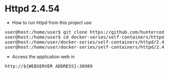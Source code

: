 # Httpd 2.4.54

- How to run httpd from this project use

<pre>
user@host:/home/user$ git clone https://github.com/huntercodexs/docker-series.git .
user@host:/home/user$ cd docker-series/self-containers/httpd/2.4.54
user@host:/home/user/docker-series/self-containers/httpd/2.4.54$ docker-compose up --build (in first time)
user@host:/home/user/docker-series/self-containers/httpd/2.4.54$ docker-compose start (in the next times)
</pre>

- Access the application web in

<pre>
http://${WEBSERVER_ADDRESS}:38989
</pre>